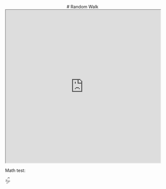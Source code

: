 <center>
# Random Walk
</center>

<iframe src=http://exploratoria.github.io/lib/code-edit-view/code-edit-view.html#random-walk.html style='width: 100%; height: 500px'></iframe>

Math test:

<math><mfrac><msqrt><mi>&gamma;</mi></msqrt><msup><mi>x</mi><mn>2</mn></msup></mfrac></math>
